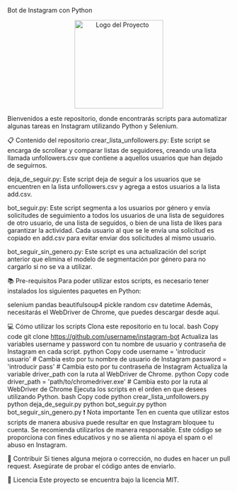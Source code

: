 Bot de Instagram con Python
<p align="center">
  <img src="URL_DEL_LOGO" alt="Logo del Proyecto" width="200">
</p>
Bienvenidos a este repositorio, donde encontrarás scripts para automatizar algunas tareas en Instagram utilizando Python y Selenium.

📋 Contenido del repositorio
crear_lista_unfollowers.py: Este script se encarga de scrollear y comparar listas de seguidores, creando una lista llamada unfollowers.csv que contiene a aquellos usuarios que han dejado de seguirnos.

deja_de_seguir.py: Este script deja de seguir a los usuarios que se encuentren en la lista unfollowers.csv y agrega a estos usuarios a la lista add.csv.

bot_seguir.py: Este script segmenta a los usuarios por género y envía solicitudes de seguimiento a todos los usuarios de una lista de seguidores de otro usuario, de una lista de seguidos, o bien de una lista de likes para garantizar la actividad. Cada usuario al que se le envía una solicitud es copiado en add.csv para evitar enviar dos solicitudes al mismo usuario.

bot_seguir_sin_genero.py: Este script es una actualización del script anterior que elimina el modelo de segmentación por género para no cargarlo si no se va a utilizar.

📚 Pre-requisitos
Para poder utilizar estos scripts, es necesario tener instalados los siguientes paquetes en Python:

selenium
pandas
beautifulsoup4
pickle
random
csv
datetime
Además, necesitarás el WebDriver de Chrome, que puedes descargar desde aquí.

💻 Cómo utilizar los scripts
Clona este repositorio en tu local.
bash
Copy code
git clone https://github.com/username/instagram-bot
Actualiza las variables username y password con tu nombre de usuario y contraseña de Instagram en cada script.
python
Copy code
username = 'introducir usuario'  # Cambia esto por tu nombre de usuario de Instagram
password = 'introducir pass'  # Cambia esto por tu contraseña de Instagram
Actualiza la variable driver_path con la ruta al WebDriver de Chrome.
python
Copy code
driver_path = 'path/to/chromedriver.exe'  # Cambia esto por la ruta al WebDriver de Chrome
Ejecuta los scripts en el orden en que desees utilizando Python.
bash
Copy code
python crear_lista_unfollowers.py
python deja_de_seguir.py
python bot_seguir.py
python bot_seguir_sin_genero.py
❗ Nota importante
Ten en cuenta que utilizar estos scripts de manera abusiva puede resultar en que Instagram bloquee tu cuenta. Se recomienda utilizarlos de manera responsable. Este código se proporciona con fines educativos y no se alienta ni apoya el spam o el abuso en Instagram.

🎯 Contribuir
Si tienes alguna mejora o corrección, no dudes en hacer un pull request. Asegúrate de probar el código antes de enviarlo.

📜 Licencia
Este proyecto se encuentra bajo la licencia MIT.
